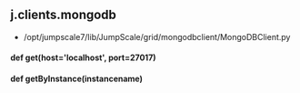 ## j.clients.mongodb

- /opt/jumpscale7/lib/JumpScale/grid/mongodbclient/MongoDBClient.py

#### def get(host='localhost', port=27017) 

#### def getByInstance(instancename) 


